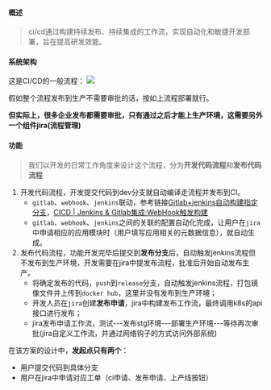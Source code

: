 #### 概述
> ci/cd通过构建持续发布、持续集成的工作流，实现自动化和敏捷开发部署，旨在提高研发效能。

#### 系统架构

这是CI/CD的一般流程：
![](https://files.mdnice.com/user/4251/1c5102f8-c827-41bc-8a0d-6074e7da8ab7.png)

假如整个流程发布到生产不需要审批的话，按如上流程部署就行。

**但实际上，很多企业发布都需要审批，只有通过之后才能上生产环境，这需要另外一个组件jira(流程管理)**

#### 功能
> 我们以开发的日常工作角度来设计这个流程，分为**开发代码流程**和**发布代码流程**
1. 开发代码流程，开发提交代码到dev分支就自动编译走流程并发布到CI。
   - `gitlab`、`webhook`、`jenkins`联动，参考链接[Gitlab+jenkins自动构建指定分支](https://www.rootop.org/pages/4140.html)，[CICD | Jenkins & Gitlab集成:WebHook触发构建](https://bbs.huaweicloud.com/blogs/173837)
   - `gitlab`、`webhook`、`jenkins`之间的关联的配置自动化完成，让用户在`jira`中申请相应的应用模块时（用户填写应用相关的元数据信息），就自动生成。
2. 发布代码流程，功能开发完毕后提交到**发布分支**后，自动触发jenkins流程但不发布到生产环境，开发需要在jira中提发布流程，批准后开始自动发布生产。
    - 将确定发布的代码，`push`到`release`分支，自动触发jenkins流程，打包镜像文件并上传到`docker hub`，这里并没有发布到生产环境；
    - 开发人员在`jira`创建**发布申请**，jira中构建发布工作流，最终调用k8s的api接口进行发布；
    - jira发布申请工作流，测试---发布stg环境---部署生产环境---等待再次审批(jira自定义工作流，并通过网络钩子的方式访问外部系统)

在该方案的设计中，**发起点只有两个**：
- 用户提交代码到具体分支
- 用户在jira中申请对应工单（ci申请、发布申请、上产线按钮）
